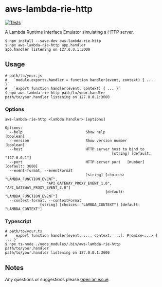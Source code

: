 # aws-lambda-rie-http

[![Tests](https://github.com/someimportantcompany/aws-lambda-rie-http/actions/workflows/ci.yml/badge.svg?branch=master)](https://github.com/someimportantcompany/aws-lambda-rie-http/actions/workflows/ci.yml)

A Lambda Runtime Interface Emulator simulating a HTTP server.

```
$ npm install --save-dev aws-lambda-rie-http
$ npx aws-lambda-rie-http app.handler
app.handler listening on 127.0.0.1:3000
```

## Usage

```
# path/to/your.js
#   `module.exports.handler = function handler(event, context) { ... }`
#   `export function handler(event, context) { ... }`
$ npx aws-lambda-rie-http path/to/your.handler
path/to/your.handler listening on 127.0.0.1:3000
```

### Options

```
aws-lambda-rie-http <lambda.handler> [options]

Options:
  --help                             Show help                         [boolean]
  --version                          Show version number               [boolean]
  --host                             HTTP server host to bind to
                                                 [string] [default: "127.0.0.1"]
  --port                             HTTP server port   [number] [default: 3000]
  --event-format, --eventFormat
                                     [string] [choices: "LAMBDA_FUNCTION_EVENT",
                   "API_GATEWAY_PROXY_EVENT_1.0", "API_GATEWAY_PROXY_EVENT_2.0"]
                                              [default: "LAMBDA_FUNCTION_EVENT"]
  --context-format, --contextFormat
                [string] [choices: "LAMBDA_CONTEXT"] [default: "LAMBDA_CONTEXT"]
```

### Typescript

```
# path/to/your.ts
#   `export function handler(event: ..., context: ...): Promise<...> { ... }`
$ npx ts-node ./node_modules/.bin/aws-lambda-rie-http path/to/your.handler
path/to/your.handler listening on 127.0.0.1:3000
```

## Notes

Any questions or suggestions please [open an issue](https://github.com/someimportantcompany/aws-lambda-rie-http/issues).
